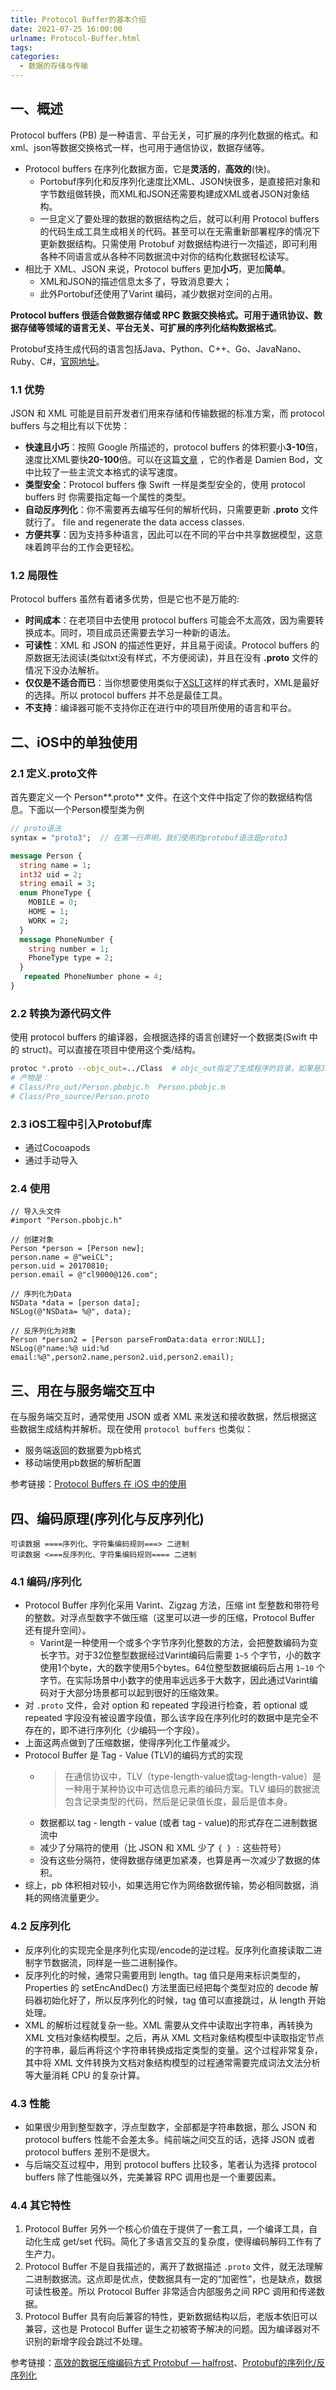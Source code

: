 ```yaml
---
title: Protocol Buffer的基本介绍
date: 2021-07-25 16:00:00
urlname: Protocol-Buffer.html
tags:
categories:
  - 数据的存储与传输
---
```


## 一、概述

Protocol buffers (PB) 是一种语言、平台无关，可扩展的序列化数据的格式。和xml、json等数据交换格式一样，也可用于通信协议，数据存储等。

- Protocol buffers 在序列化数据方面，它是**灵活的**，**高效的**(快)。
  - Portobuf序列化和反序列化速度比XML、JSON快很多，是直接把对象和字节数组做转换，而XML和JSON还需要构建成XML或者JSON对象结构。
  - 一旦定义了要处理的数据的数据结构之后，就可以利用 Protocol buffers 的代码生成工具生成相关的代码。甚至可以在无需重新部署程序的情况下更新数据结构。只需使用 Protobuf 对数据结构进行一次描述，即可利用各种不同语言或从各种不同数据流中对你的结构化数据轻松读写。
- 相比于 XML、JSON 来说，Protocol buffers 更加**小巧**，更加**简单**。
  - XML和JSON的描述信息太多了，导致消息要大；
  - 此外Portobuf还使用了Varint 编码，减少数据对空间的占用。

**Protocol buffers 很适合做数据存储或 RPC 数据交换格式。可用于通讯协议、数据存储等领域的语言无关、平台无关、可扩展的序列化结构数据格式**。

Protobuf支持生成代码的语言包括Java、Python、C++、Go、JavaNano、Ruby、C#，[官网地址](https://link.jianshu.com?t=https://developers.google.com/protocol-buffers/)。

### 1.1 优势

JSON 和 XML 可能是目前开发者们用来存储和传输数据的标准方案，而 protocol buffers 与之相比有以下优势：

- **快速且小巧**：按照 Google 所描述的，protocol buffers 的体积要小**3-10**倍，速度比XML要快**20-100**倍。可以在这篇[文章](https://damienbod.com/2014/01/09/comparing-protobuf-json-bson-xml-with-net-for-file-streams/) ，它的作者是 Damien Bod，文中比较了一些主流文本格式的读写速度。
- **类型安全**：Protocol buffers 像 Swift 一样是类型安全的，使用 protocol buffers 时 你需要指定每一个属性的类型。
- **自动反序列化**：你不需要再去编写任何的解析代码，只需要更新 **.proto** 文件就行了。 file and regenerate the data access classes.
- **方便共享**：因为支持多种语言，因此可以在不同的平台中共享数据模型，这意味着跨平台的工作会更轻松。

### 1.2 局限性

Protocol buffers 虽然有着诸多优势，但是它也不是万能的:

- **时间成本**：在老项目中去使用 protocol buffers 可能会不太高效，因为需要转换成本。同时，项目成员还需要去学习一种新的语法。
- **可读性**：XML 和 JSON 的描述性更好，并且易于阅读。Protocol buffers 的原数据无法阅读(类似txt没有样式，不方便阅读)，并且在没有 **.proto** 文件的情况下没办法解析。
- **仅仅是不适合而已**：当你想要使用类似于[XSLT](http://www.w3schools.com/xml/xml_xslt.asp)这样的样式表时，XML是最好的选择。所以 protocol buffers 并不总是最佳工具。
- **不支持**：编译器可能不支持你正在进行中的项目所使用的语言和平台。

## 二、iOS中的单独使用

### 2.1 定义.proto文件

首先要定义一个 Person**.proto** 文件。在这个文件中指定了你的数据结构信息。下面以一个Person模型类为例

```protobuf
// proto语法
syntax = "proto3";  // 在第一行声明，我们使用的protobuf语法是proto3

message Person {
  string name = 1;
  int32 uid = 2;
  string email = 3;
  enum PhoneType {
    MOBILE = 0;
    HOME = 1;
    WORK = 2;
  }
  message PhoneNumber {
    string number = 1;
    PhoneType type = 2;
  }
   repeated PhoneNumber phone = 4;
}
```

### 2.2 转换为源代码文件

使用 protocol buffers 的编译器，会根据选择的语言创建好一个数据类(Swift 中的 struct)。可以直接在项目中使用这个类/结构。

```bash
protoc *.proto --objc_out=../Class  # objc_out指定了生成程序的目录，如果是Java，那么是java_out
# 产物是：
# Class/Pro_out/Person.pbobjc.h  Person.pbobjc.m
# Class/Pro_source/Person.proto
```

### 2.3 iOS工程中引入Protobuf库

- 通过Cocoapods
- 通过手动导入

### 2.4 使用

```objc
// 导入头文件
#import "Person.pbobjc.h"

// 创建对象
Person *person = [Person new];
person.name = @"weiCL";
person.uid = 20170810;
person.email = @"cl9000@126.com";

// 序列化为Data
NSData *data = [person data];
NSLog(@"NSData= %@", data);

// 反序列化为对象
Person *person2 = [Person parseFromData:data error:NULL];
NSLog(@"name:%@ uid:%d email:%@",person2.name,person2.uid,person2.email);
```

## 三、用在与服务端交互中

在与服务端交互时，通常使用 JSON 或者 XML 来发送和接收数据，然后根据这些数据生成结构并解析。现在使用 `protocol buffers` 也类似：

- 服务端返回的数据要为pb格式
- 移动端使用pb数据的解析配置

参考链接：[Protocol Buffers 在 iOS 中的使用](https://juejin.cn/post/6844903622266847246)

## 四、编码原理(序列化与反序列化)

```
可读数据 ====序列化、字符集编码规则===> 二进制
可读数据 <===反序列化、字符集编码规则==== 二进制
```

### 4.1 编码/序列化

- Protocol Buffer 序列化采用 Varint、Zigzag 方法，压缩 int 型整数和带符号的整数。对浮点型数字不做压缩（这里可以进一步的压缩，Protocol Buffer 还有提升空间）。
  - Varint是一种使用一个或多个字节序列化整数的方法，会把整数编码为变长字节。对于32位整型数据经过Varint编码后需要 `1~5` 个字节，小的数字使用1个byte，大的数字使用5个bytes。64位整型数据编码后占用 `1~10` 个字节。在实际场景中小数字的使用率远远多于大数字，因此通过Varint编码对于大部分场景都可以起到很好的压缩效果。
- 对 `.proto` 文件，会对 option 和 repeated 字段进行检查，若 optional 或 repeated 字段没有被设置字段值，那么该字段在序列化时的数据中是完全不存在的，即不进行序列化（少编码一个字段）。
- 上面这两点做到了压缩数据，使得序列化工作量减少。
- Protocol Buffer 是 Tag - Value (TLV)的编码方式的实现
  - > 在通信协议中，TLV（type-length-value或tag-length-value）是一种用于某种协议中可选信息元素的编码方案。TLV 编码的数据流包含记录类型的代码，然后是记录值长度，最后是值本身。
  - 数据都以 tag - length - value (或者 tag - value)的形式存在二进制数据流中
  - 减少了分隔符的使用（比 JSON 和 XML 少了 `{ } :` 这些符号）
  - 没有这些分隔符，使得数据存储更加紧凑，也算是再一次减少了数据的体积。
- 综上，pb 体积相对较小，如果选用它作为网络数据传输，势必相同数据，消耗的网络流量更少。

### 4.2 反序列化

- 反序列化的实现完全是序列化实现/encode的逆过程。反序列化直接读取二进制字节数据流，同样是一些二进制操作。
- 反序列化的时候，通常只需要用到 length。tag 值只是用来标识类型的，Properties 的 setEncAndDec() 方法里面已经把每个类型对应的 decode 解码器初始化好了，所以反序列化的时候，tag 值可以直接跳过，从 length 开始处理。
- XML 的解析过程就复杂一些。XML 需要从文件中读取出字符串，再转换为 XML 文档对象结构模型。之后，再从 XML 文档对象结构模型中读取指定节点的字符串，最后再将这个字符串转换成指定类型的变量。这个过程非常复杂，其中将 XML 文件转换为文档对象结构模型的过程通常需要完成词法文法分析等大量消耗 CPU 的复杂计算。

### 4.3 性能

- 如果很少用到整型数字，浮点型数字，全部都是字符串数据，那么 JSON 和 protocol buffers 性能不会差太多。纯前端之间交互的话，选择 JSON 或者 protocol buffers 差别不是很大。
- 与后端交互过程中，用到 protocol buffers 比较多，笔者认为选择 protocol buffers 除了性能强以外，完美兼容 RPC 调用也是一个重要因素。

### 4.4 其它特性

1. Protocol Buffer 另外一个核心价值在于提供了一套工具，一个编译工具，自动化生成 get/set 代码。简化了多语言交互的复杂度，使得编码解码工作有了生产力。
2. Protocol Buffer 不是自我描述的，离开了数据描述 `.proto` 文件，就无法理解二进制数据流。这点即是优点，使数据具有一定的“加密性”，也是缺点，数据可读性极差。所以 Protocol Buffer 非常适合内部服务之间 RPC 调用和传递数据。
3. Protocol Buffer 具有向后兼容的特性，更新数据结构以后，老版本依旧可以兼容，这也是 Protocol Buffer 诞生之初被寄予解决的问题。因为编译器对不识别的新增字段会跳过不处理。

参考链接：[高效的数据压缩编码方式 Protobuf — halfrost](https://halfrost.com/protobuf_encode/)、[Protobuf的序列化/反序列化](https://halfrost.com/protobuf_decode/)

